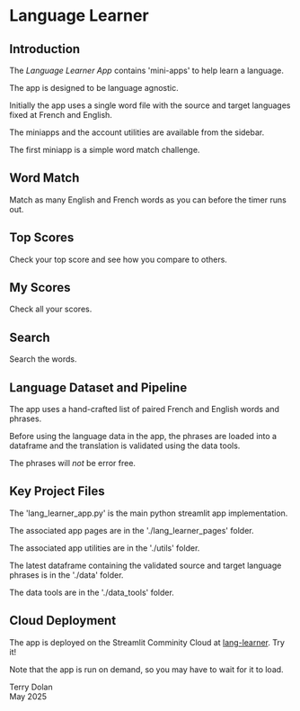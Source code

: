 # Language Learner

## Introduction
The *Language Learner App* contains 'mini-apps' to help learn a language.

The app is designed to be language agnostic.

Initially the app uses a single word file with the source and target 
languages fixed at French and English.

The miniapps and the account utilities are available from the sidebar. 

The first miniapp is a simple word match challenge.

## Word Match
Match as many English and French words as you can before the timer runs out.

## Top Scores
Check your top score and see how you compare to others.

## My Scores
Check all your scores.

## Search
Search the words.

## Language Dataset and Pipeline
The app uses a hand-crafted list of paired French and English words and phrases.

Before using the language data in the app, the phrases are loaded into a 
dataframe and the translation is validated using the data tools.

The phrases will *not* be error free.

## Key Project Files
The 'lang_learner_app.py' is the main python streamlit app implementation.

The associated app pages are in the './lang_learner_pages' folder.

The associated app utilities are in the './utils' folder.

The latest dataframe containing the validated source and target language 
phrases is in the './data' folder.

The data tools are in the './data_tools' folder.

## Cloud Deployment
The app is deployed on the Streamlit Comminity Cloud at
[lang-learner](https://terrydolan-lang-learner.streamlit.app/). Try it!

Note that the app is run on demand, so you may have to wait for it to load.


Terry Dolan  
May 2025